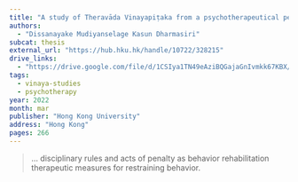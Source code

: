 ```yaml
---
title: "A study of Theravāda Vinayapiṭaka from a psychotherapeutical perspective"
authors:
  - "Dissanayake Mudiyanselage Kasun Dharmasiri"
subcat: thesis
external_url: "https://hub.hku.hk/handle/10722/328215"
drive_links:
  - "https://drive.google.com/file/d/1CSIya1TN49eAziBQGajaGnIvmkk67KBX/view?usp=drivesdk"
tags:
  - vinaya-studies
  - psychotherapy
year: 2022
month: mar
publisher: "Hong Kong University"
address: "Hong Kong"
pages: 266
---
```


> … disciplinary rules and acts of penalty as behavior rehabilitation therapeutic measures for restraining behavior.

